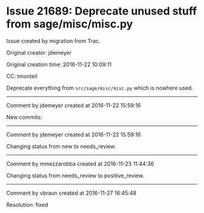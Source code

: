 # Issue 21689: Deprecate unused stuff from sage/misc/misc.py

Issue created by migration from Trac.

Original creator: jdemeyer

Original creation time: 2016-11-22 10:09:11

CC:  tmonteil

Deprecate everything from `src/sage/misc/misc.py` which is nowhere used.


---

Comment by jdemeyer created at 2016-11-22 15:59:16

New commits:


---

Comment by jdemeyer created at 2016-11-22 15:59:16

Changing status from new to needs_review.


---

Comment by mmezzarobba created at 2016-11-23 11:44:36

Changing status from needs_review to positive_review.


---

Comment by vbraun created at 2016-11-27 16:45:48

Resolution: fixed
